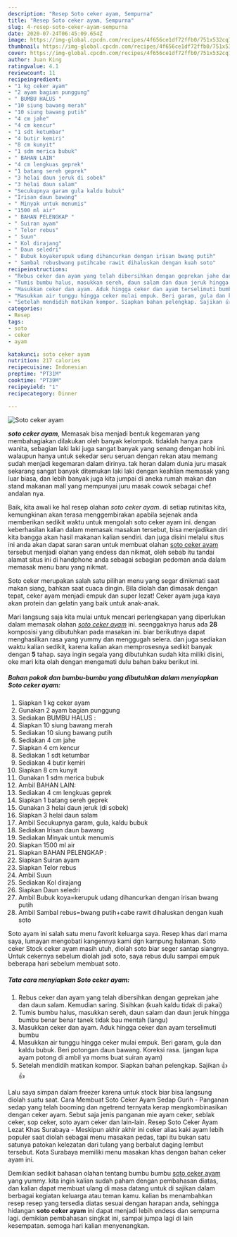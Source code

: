 ```yaml
---
description: "Resep Soto ceker ayam, Sempurna"
title: "Resep Soto ceker ayam, Sempurna"
slug: 4-resep-soto-ceker-ayam-sempurna
date: 2020-07-24T06:45:09.654Z
image: https://img-global.cpcdn.com/recipes/4f656ce1df72ffb0/751x532cq70/soto-ceker-ayam-foto-resep-utama.jpg
thumbnail: https://img-global.cpcdn.com/recipes/4f656ce1df72ffb0/751x532cq70/soto-ceker-ayam-foto-resep-utama.jpg
cover: https://img-global.cpcdn.com/recipes/4f656ce1df72ffb0/751x532cq70/soto-ceker-ayam-foto-resep-utama.jpg
author: Juan King
ratingvalue: 4.1
reviewcount: 11
recipeingredient:
- "1 kg ceker ayam"
- "2 ayam bagian punggung"
- " BUMBU HALUS "
- "10 siung bawang merah"
- "10 siung bawang putih"
- "4 cm jahe"
- "4 cm kencur"
- "1 sdt ketumbar"
- "4 butir kemiri"
- "8 cm kunyit"
- "1 sdm merica bubuk"
- " BAHAN LAIN"
- "4 cm lengkuas geprek"
- "1 batang sereh geprek"
- "3 helai daun jeruk di sobek"
- "3 helai daun salam"
- "Secukupnya garam gula kaldu bubuk"
- "Irisan daun bawang"
- " Minyak untuk menumis"
- "1500 ml air"
- " BAHAN PELENGKAP "
- " Suiran ayam"
- " Telor rebus"
- " Suun"
- " Kol dirajang"
- " Daun seledri"
- " Bubuk koyakerupuk udang dihancurkan dengan irisan bwang putih"
- " Sambal rebusbwang putihcabe rawit dihaluskan dengan kuah soto"
recipeinstructions:
- "Rebus ceker dan ayam yang telah dibersihkan dengan geprekan jahe dan daun salam. Kemudian saring. Sisihkan (kuah kaldu tidak di pakai)"
- "Tumis bumbu halus, masukkan sereh, daun salam dan daun jeruk hingga bumbu benar benar tanek tidak bau mentah (langu)"
- "Masukkan ceker dan ayam. Aduk hingga ceker dan ayam terselimuti bumbu"
- "Masukkan air tunggu hingga ceker mulai empuk. Beri garam, gula dan kaldu bubuk. Beri potongan daun bawang. Koreksi rasa. (jangan lupa ayam potong di ambil ya moms buat suiran ayam)"
- "Setelah mendidih matikan kompor. Siapkan bahan pelengkap. Sajikan 👍👍"
categories:
- Resep
tags:
- soto
- ceker
- ayam

katakunci: soto ceker ayam 
nutrition: 217 calories
recipecuisine: Indonesian
preptime: "PT31M"
cooktime: "PT39M"
recipeyield: "1"
recipecategory: Dinner

---
```



![Soto ceker ayam](https://img-global.cpcdn.com/recipes/4f656ce1df72ffb0/751x532cq70/soto-ceker-ayam-foto-resep-utama.jpg)

<b><i>soto ceker ayam</i></b>, Memasak bisa menjadi bentuk kegemaran yang membahagiakan dilakukan oleh banyak kelompok. tidaklah hanya para wanita, sebagian laki laki juga sangat banyak yang senang dengan hobi ini. walaupun hanya untuk sekedar seru seruan dengan rekan atau memang sudah menjadi kegemaran dalam dirinya. tak heran dalam dunia juru masak sekarang sangat banyak ditemukan laki laki dengan keahlian memasak yang luar biasa, dan lebih banyak juga kita jumpai di aneka rumah makan dan stand makanan mall yang mempunyai juru masak cowok sebagai chef andalan nya.

Baik, kita awali ke hal resep olahan <i>soto ceker ayam</i>. di setiap rutinitas kita, kemungkinan akan terasa menggembirakan apabila sejenak anda memberikan sedikit waktu untuk mengolah soto ceker ayam ini. dengan keberhasilan kalian dalam memasak masakan tersebut, bisa menjadikan diri kita bangga akan hasil makanan kalian sendiri. dan juga disini melalui situs ini anda akan dapat saran saran untuk membuat olahan <u>soto ceker ayam</u> tersebut menjadi olahan yang endess dan nikmat, oleh sebab itu tandai alamat situs ini di handphone anda sebagai sebagian pedoman anda dalam memasak menu baru yang nikmat.

Soto ceker merupakan salah satu pilihan menu yang segar dinikmati saat makan siang, bahkan saat cuaca dingin. Bila diolah dan dimasak dengan tepat, ceker ayam menjadi empuk dan super lezat! Ceker ayam juga kaya akan protein dan gelatin yang baik untuk anak-anak.


Mari langsung saja kita mulai untuk mencari perlengkapan yang diperlukan dalam memasak olahan <u><i>soto ceker ayam</i></u> ini. seenggaknya harus ada <b>28</b> komposisi yang dibutuhkan pada masakan ini. biar berikutnya dapat menghasilkan rasa yang yummy dan menggugah selera. dan juga sediakan waktu kalian sedikit, karena kalian akan memprosesnya sedikit banyak dengan <b>5</b> tahap. saya ingin segala yang dibutuhkan sudah kita miliki disini, oke mari kita olah dengan mengamati dulu bahan baku berikut ini.

<!--inarticleads1-->

##### Bahan pokok dan bumbu-bumbu yang dibutuhkan dalam menyiapkan Soto ceker ayam:

1. Siapkan 1 kg ceker ayam
1. Gunakan 2 ayam bagian punggung
1. Sediakan  BUMBU HALUS :
1. Siapkan 10 siung bawang merah
1. Sediakan 10 siung bawang putih
1. Sediakan 4 cm jahe
1. Siapkan 4 cm kencur
1. Sediakan 1 sdt ketumbar
1. Sediakan 4 butir kemiri
1. Siapkan 8 cm kunyit
1. Gunakan 1 sdm merica bubuk
1. Ambil  BAHAN LAIN:
1. Sediakan 4 cm lengkuas geprek
1. Siapkan 1 batang sereh geprek
1. Gunakan 3 helai daun jeruk (di sobek)
1. Siapkan 3 helai daun salam
1. Ambil Secukupnya garam, gula, kaldu bubuk
1. Sediakan Irisan daun bawang
1. Sediakan  Minyak untuk menumis
1. Siapkan 1500 ml air
1. Siapkan  BAHAN PELENGKAP :
1. Siapkan  Suiran ayam
1. Siapkan  Telor rebus
1. Ambil  Suun
1. Sediakan  Kol dirajang
1. Siapkan  Daun seledri
1. Ambil  Bubuk koya=kerupuk udang dihancurkan dengan irisan bwang putih
1. Ambil  Sambal rebus=bwang putih+cabe rawit dihaluskan dengan kuah soto


Soto ayam ini salah satu menu favorit keluarga saya. Resep khas dari mama saya, lumayan mengobati kangennya kami dgn kampung halaman. Soto ceker Stock ceker ayam masih utuh, diolah soto biar seger santap siangnya. Untuk cekernya sebelum diolah jadi soto, saya rebus dulu sampai empuk beberapa hari sebelum membuat soto. 

<!--inarticleads2-->

##### Tata cara menyiapkan Soto ceker ayam:

1. Rebus ceker dan ayam yang telah dibersihkan dengan geprekan jahe dan daun salam. Kemudian saring. Sisihkan (kuah kaldu tidak di pakai)
1. Tumis bumbu halus, masukkan sereh, daun salam dan daun jeruk hingga bumbu benar benar tanek tidak bau mentah (langu)
1. Masukkan ceker dan ayam. Aduk hingga ceker dan ayam terselimuti bumbu
1. Masukkan air tunggu hingga ceker mulai empuk. Beri garam, gula dan kaldu bubuk. Beri potongan daun bawang. Koreksi rasa. (jangan lupa ayam potong di ambil ya moms buat suiran ayam)
1. Setelah mendidih matikan kompor. Siapkan bahan pelengkap. Sajikan 👍👍


Lalu saya simpan dalam freezer karena untuk stock biar bisa langsung diolah suatu saat. Cara Membuat Soto Ceker Ayam Sedap Gurih - Panganan sedap yang telah booming dan ngetrend ternyata kerap mengkombinasikan dengan ceker ayam. Sebut saja jenis panganan mie ayam ceker, seblak ceker, sop ceker, soto ayam ceker dan lain-lain. Resep Soto Ceker Ayam Lezat Khas Surabaya - Meskipun akhir akhir ini ceker alias kaki ayam lebih populer saat diolah sebagai menu masakan pedas, tapi itu bukan satu satunya patokan kelezatan dari tulang yang berbalut daging lembut tersebut. Kota Surabaya memiliki menu masakan khas dengan bahan ceker ayam ini. 

Demikian sedikit bahasan olahan tentang bumbu bumbu <u>soto ceker ayam</u> yang yummy. kita ingin kalian sudah paham dengan pembahasan diatas, dan kalian dapat membuat ulang di masa datang untuk di sajikan dalam berbagai kegiatan keluarga atau teman kamu. kalian bs menambahkan resep resep yang tersedia diatas sesuai dengan harapan anda, sehingga hidangan <b>soto ceker ayam</b> ini dapat menjadi lebih endess dan sempurna lagi. demikian pembahasan singkat ini, sampai jumpa lagi di lain kesempatan. semoga hari kalian menyenangkan.
